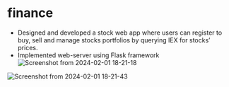 # finance 

-  Designed and developed a stock web app where users can register to buy, sell and manage stocks portfolios by querying IEX for stocks’ prices.
- Implemented web-server using Flask framework
![Screenshot from 2024-02-01 18-21-18](https://github.com/Syedvahith/Stock-portfolio-management/assets/113373751/e14f7031-cecc-40a7-bd67-9e339c4f6424)


![Screenshot from 2024-02-01 18-21-43](https://github.com/Syedvahith/Stock-portfolio-management/assets/113373751/249462d7-daf7-499d-bb90-8d70f3049a46)
